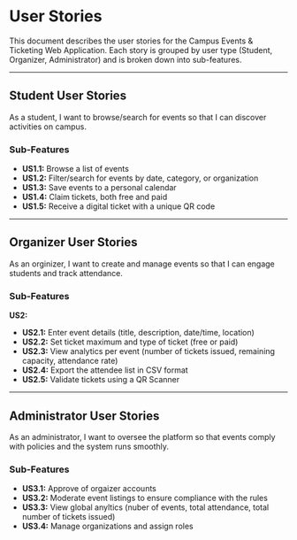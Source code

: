 # User Stories
This document describes the user stories for the Campus Events & Ticketing Web Application. Each story is grouped by user type (Student, Organizer, Administrator) and is broken down into sub-features.

---
## Student User Stories

As a student, I want to browse/search for events so that I can discover activities on campus.

### Sub-Features

- **US1.1:** Browse a list of events
- **US1.2:** Filter/search for events by date, category, or organization
- **US1.3:** Save events to a personal calendar
- **US1.4:** Claim tickets, both free and paid
- **US1.5:** Receive a digital ticket with a unique QR code

---

## Organizer User Stories

As an orginizer, I want to create and manage events so that I can engage students and track attendance.

### Sub-Features

**US2:** 
- **US2.1:** Enter event details (title, description, date/time, location)
- **US2.2:** Set ticket maximum and type of ticket (free or paid)
- **US2.3:** View analytics per event (number of tickets issued, remaining capacity, attendance rate)
- **US2.4:** Export the attendee list in CSV format
- **US2.5:** Validate tickets using a QR Scanner

---

## Administrator User Stories

As an administrator, I want to oversee the platform so that events comply with policies and the system runs smoothly.

### Sub-Features

- **US3.1:** Approve of orgaizer accounts
- **US3.2:** Moderate event listings to ensure compliance with the rules
- **US3.3:** View global anyltics (nuber of events, total attendance, total number of tickets issued)
- **US3.4:** Manage organizations and assign roles
